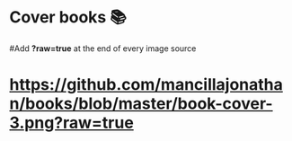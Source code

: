 # Cover books 📚

#Add <strong>?raw=true</strong> at the end of every image source
# https://github.com/mancillajonathan/books/blob/master/book-cover-3.png?raw=true